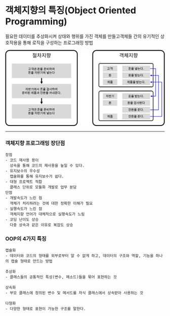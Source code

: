 # 객체지향의 특징(Object Oriented Programming)

필요한 데이터를 추상화시켜 상태와 행위를 가진 객체를 만들고객체들 간의 유기적인 상호작용을 통해 로직을 구성하는 프로그래밍 방법

![OOP](/image/OOP차이.png)

---

### 객체지향 프로그래밍 장단점
````
장점
- 코드 재사용 용이
  상속을 통해 코드의 재사용을 높일 수 있다.
- 유지보수의 우수성
  캡슐화를 통해 유지보수가 쉽다.
- 대형 프로젝트 적합
  클래스 단위로 모듈화 개발로 업무 분담
단점
- 개발속도가 느린 점
  객체가 처리하려는 것에 대한 정확한 이해가 필요
- 실행속도가 느린 점
  객체지향 언어가 대체적으로 실행속도가 느림
- 코딩 난이도 상승
  다중 상속과 같은 이유로 복잡도 상승
````

### OOP의 4가지 특징
````
캡슐화
- 데이터와 코드의 형태를 외부로부터 알 수 없게 하고, 데이터의 구조와 역할, 기능을 하나의 캡슐 형태로 만드는 방법

추상화
- 클래스들의 공통적인 특성(변수, 메소드)들을 묶어 표현하는 것

상속화
- 부모 클래스에 정의된 변수 및 메서드를 자식 클래스에서 상속받아 사용하는 것

다형화
- 다양한 형태로 표현이 가능한 구조를 말한다.
````